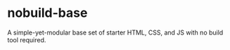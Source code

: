 # nobuild-base
A simple-yet-modular base set of starter HTML, CSS, and JS with no build tool required.
